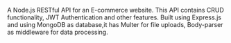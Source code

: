 A Node.js RESTful API for an E-commerce website. This API contains
CRUD functionality, JWT Authentication and other features. Built using
Express.js and using MongoDB as database,it has Multer for file uploads,
Body-parser as middleware for data processing.

